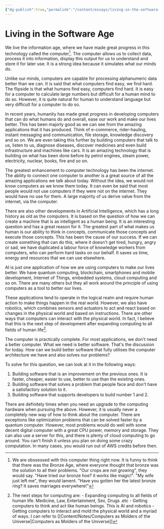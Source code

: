 ```yaml
---
{"dg-publish":true,"permalink":"/content/essays/living-in-the-software-age/","noteIcon":"2"}
---
```


# Living in the Software Age

We live the information age, where we have made great progress in this technology called the computer[^info_age]. The computer allows us to collect data, process it into information, display this output for us to understand and store it for later use. It is a strong idea because it simulates what our minds do.

[^info_age]: We are obssessed with this computer thing right now. It is funny to think that there was the Bronze Age, where everyone thought that bronze was the solution to all their problems. "Our crops are not growing", they would say. "Have tried our bronze hoe? it works like magic!". "My wife just left me", they would lament. "Have you gotten her the latest bronze ring? It saves marriages everywhere!" 

Unlike our minds, computers are capable for processing alphanumeric data better than we can. It is said that what computers find easy, we find hard. The flipside is that what humans find easy, computers find hard. It is easy for a computer to calculate large numbers but difficult for a human mind to do so. However, it is quite natural for human to understand language but very difficult for a computer to do so.

In recent years, humanity has made great progress in developing computers that can do what humans do and overall, ease our work and make our lives better. This has been majorly good as we can see from the amazing applications that it has produced. Think of e-commerce, rider-hauling, instant messaging and communication, file storage, knowledge discovery and so on. We are even taking this further by building computers that talk to us, listen to us, diagnose diseases, discover medicines and even build infrastructure and machines like cars. It is an amazing technology that is building on what has been done before by petrol engines, steam power, electricity, nuclear, books, fire and so on.

The greatest enhancement to computer technology has been the internet. The ability to connect one computer to another is a great source of all the amazing applications we talk about today. Without the idea, we would not know computers as we know them today. It can even be said that most people would not use computers if they were not on the internet. They would have no use for them. A large majority of us derive value from the internet, via the computer. 

There are also other developments in Artificial Intelligence, which has a long history as old as the computers. It is based on the question of how we can create a machine that is as intelligent as a human being. It is an interesting question and has a great reason for it. The greatest part of what makes us human is our ability to think in concepts, communicate those concepts and execute those concepts. This has been the cause of our success. If we can create something that can do this, where it doesn't get tired, hungry, angry or sad, we have duplicated a labour force of knowledge workers from computers, who can perform hard tasks on our behalf. It saves us time, energy and resources that we can use elsewhere.

AI is just one application of how we are using computers to make our lives better. We have quantum computing, blockchain, smartphones and mobile development, Internet of Things, embedded systems, cloud computing and so on. There are many others but they all work around the principle of using computers as a tool to better our lives. 

These applications tend to operate in the logical realm and require human action to make things happen in the real world. However, we also have robotics, which combines sensors and actuators to act and react based on changes in the physical world and based on instructions. There are other ways that computers can interact with the physical world. In fact, I believe that this is the next step of development after expanding computing to all fields of human life[^1].

[^1]: The next steps for computing are:
			- Expanding computing to all fields of human life. Medicine, Law, Entertainment, Sex, Drugs .etc
			- Getting computers to think and act like human beings. This is AI and robotics
			- Getting computers to interact and mold the physical world and a myriad of ways. I can refer to [[Content/Notes/Computers as Molders of the Universe\|Computers as Molders of the Universe]]

The computer is practically complete. For most applications, we don't need a better computer. What we need is better software. That's the discussion for today. How can we build better software that fully utilises the computer architecture we have and also solves our problems?

To solve for this question, we can look at it in the following ways:
1. Building software that is an improvement on the previous ones. It is faster, cheaper, easier to use, better to use than the existing ones.
2. Building software that solves a problem that people face and don't have a satisfactory solution to it.
3. Building software that supports developers to build number 1 and 2.

There are definitely times when you need an upgrade to the computing hardware when pursuing the above. However, it is usually never a completely new way of how to think about the computer. There are exceptions like optimization problems that can be solved faster by a quantum computer. However, most problems would do well with some decent digital computer with a great CPU power, memory and storage. They can also use a server for this, and there is plenty of cloud computing to go around. You can't finish it unless you plan on doing some crazy computation. In many cases, you would run out of AWS credits before then. 

